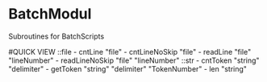 # BatchModul
Subroutines for BatchScripts


#QUICK VIEW
  ::file
    - cntLine "file"
    - cntLineNoSkip "file"
    - readLine "file" "lineNumber"
    - readLineNoSkip "file" "lineNumber"
  ::str
    - cntToken "string" "delimiter"
    - getToken "string" "delimiter" "TokenNumber"
    - len "string"
